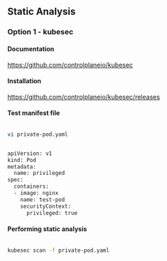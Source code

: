 ## Static Analysis  

### Option 1 - kubesec

#### Documentation

<https://github.com/controlplaneio/kubesec>

#### Installation

<https://github.com/controlplaneio/kubesec/releases>

#### Test manifest file

```sh

vi private-pod.yaml

```

```sh

apiVersion: v1
kind: Pod
metadata:
  name: privileged
spec:
  containers:
  - image: nginx
    name: test-pod
    securityContext:
      privileged: true

```

#### Performing static analysis

```sh

kubesec scan -f private-pod.yaml

```
